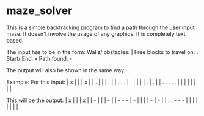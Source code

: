 # maze_solver
This is a simple backtracking program to find a path through the user input maze.
It doesn't involve the usage of any graphics. It is completely text based.

The input has to be in the form:
Walls/ obstacles: |
Free blocks to travel on: .
Start/ End: x
Path found: - 

The output will also be shown in the same way.

Example:
For this input:
| x | | | x |
| . | | | . |
| . . . | . |
| | | . | . |
| . . . . . |
| | | | | | |

This will be the output:
| x | | | x | 
| - | | | - | 
| - - - | - | 
| | | - | - | 
| . . - - - | 
| | | | | | | 
